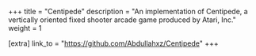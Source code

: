 +++
title = "Centipede"
description = "An implementation of Centipede, a vertically oriented fixed shooter arcade game produced by Atari, Inc."
weight = 1

[extra]
link_to = "https://github.com/Abdullahxz/Centipede"
+++
